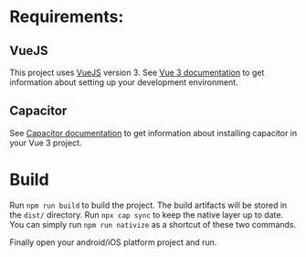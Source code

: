# Requirements:

## VueJS

This project uses [VueJS](https://v3.vuejs.org) version 3.
See [Vue 3 documentation](https://v3.vuejs.org/guide/introduction.html) to get information about setting up your development environment.

## Capacitor

See [Capacitor documentation](https://capacitorjs.com/solution/vue) to get information about installing capacitor in your Vue 3 project.

# Build

Run `npm run build` to build the project. The build artifacts will be stored in the `dist/` directory.
Run `npx cap sync` to keep the native layer up to date.
You can simply run `npm run nativize` as a shortcut of these two commands.

Finally open your android/iOS platform project and run.